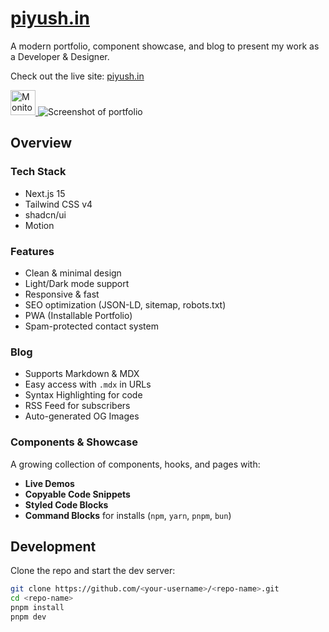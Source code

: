# [piyush.in](https://piyush.in)

A modern portfolio, component showcase, and blog to present my work as a Developer & Designer.

Check out the live site: [piyush.in](https://piyush.in)

<a href="https://frogdr.com/piyush.in?via=pk&utm_source=piyush.in">
  <picture>
    <source media="(prefers-color-scheme: dark)" srcset="https://frogdr.com/chanhdai.com/badge-dark.svg">
    <source media="(prefers-color-scheme: light)" srcset="https://frogdr.com/chanhdai.com/badge-white.svg">
    <img src="https://frogdr.com/chanhdai.com/badge-white.svg" alt="Monitor your Domain Rating" style="width: auto; height: 40px">
  </picture>
</a>

<picture>
  <source media="(prefers-color-scheme: dark)" srcset="https://your-screenshot-dark.webp">
  <source media="(prefers-color-scheme: light)" srcset="https://your-screenshot-light.webp">
  <img src="https://your-screenshot-light.webp" alt="Screenshot of portfolio">
</picture>

## Overview

### Tech Stack

- Next.js 15
- Tailwind CSS v4
- shadcn/ui
- Motion

### Features

- Clean & minimal design
- Light/Dark mode support
- Responsive & fast
- SEO optimization (JSON-LD, sitemap, robots.txt)
- PWA (Installable Portfolio)
- Spam-protected contact system

### Blog

- Supports Markdown & MDX
- Easy access with `.mdx` in URLs
- Syntax Highlighting for code
- RSS Feed for subscribers
- Auto-generated OG Images

### Components & Showcase

A growing collection of components, hooks, and pages with:

- **Live Demos**
- **Copyable Code Snippets**
- **Styled Code Blocks**
- **Command Blocks** for installs (`npm`, `yarn`, `pnpm`, `bun`)

## Development

Clone the repo and start the dev server:

```bash
git clone https://github.com/<your-username>/<repo-name>.git
cd <repo-name>
pnpm install
pnpm dev
